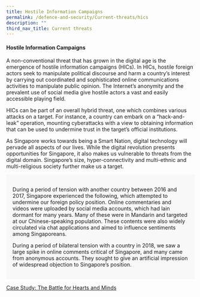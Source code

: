 ```yaml
---
title: Hostile Information Campaigns
permalink: /defence-and-security/Current-threats/hics
description: ""
third_nav_title: Current threats
---
```

#### Hostile Information Campaigns 
A non-conventional threat that has grown in the digital age is the emergence of hostile information campaigns (HICs). In HICs, hostile foreign actors seek to manipulate political discourse and harm a country’s interest by carrying out coordinated and sophisticated online communications activities to manipulate public opinion. The Internet’s anonymity and the prevalent use of social media give hostile actors a vast and easily accessible playing field.

HICs can be part of an overall hybrid threat, one which combines various attacks on a target. For instance, a country can embark on a “hack-and-leak” operation, mounting cyberattacks with a view to obtaining information that can be used to undermine trust in the target’s official institutions. 

As Singapore works towards being a Smart Nation, digital technology will pervade all aspects of our lives. While the digital revolution presents opportunities for Singapore, it also makes us vulnerable to threats from the digital domain. Singapore’s size, hyper-connectivity and multi-ethnic and multi-religious society further make us a target.

<div style="border:0px solid #0505f8;background-color:#f8f8f8;padding:1.2em;">

During a period of tension with another country between 2016 and 2017, Singapore experienced the following, which attempted to undermine our foreign policy position. Online commentaries and videos were uploaded by social media accounts, which had lain dormant for many years. Many of these were in Mandarin and targeted at our Chinese-speaking population. These contents were also widely circulated via chat applications and aimed to influence sentiments among Singaporeans.

During a period of bilateral tension with a country in 2018, we saw a large spike in online comments critical of Singapore, and many came from anonymous accounts. They sought to give an artificial impression of widespread objection to Singapore’s position.
</div>

[Case Study: The Battle for Hearts and Minds](/defence-and-security/case-studies/hearts)